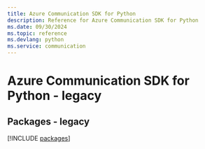 ```yaml
---
title: Azure Communication SDK for Python
description: Reference for Azure Communication SDK for Python
ms.date: 09/30/2024
ms.topic: reference
ms.devlang: python
ms.service: communication
---
```

# Azure Communication SDK for Python - legacy
## Packages - legacy
[!INCLUDE [packages](communication-index.md)]